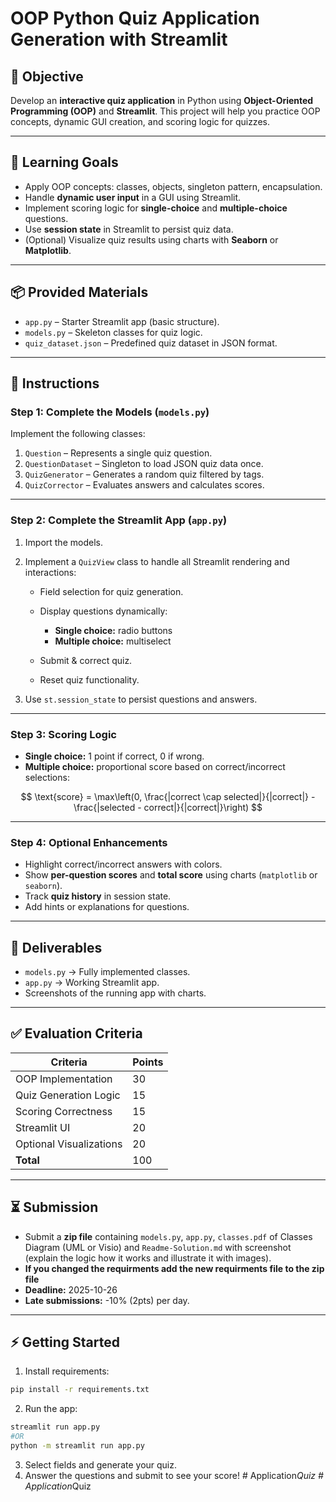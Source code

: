 # OOP Python Quiz Application Generation with Streamlit

## 🎯 Objective

Develop an **interactive quiz application** in Python using **Object-Oriented Programming (OOP)** and **Streamlit**.
This project will help you practice OOP concepts, dynamic GUI creation, and scoring logic for quizzes.

---

## 🧠 Learning Goals

* Apply OOP concepts: classes, objects, singleton pattern, encapsulation.
* Handle **dynamic user input** in a GUI using Streamlit.
* Implement scoring logic for **single-choice** and **multiple-choice** questions.
* Use **session state** in Streamlit to persist quiz data.
* (Optional) Visualize quiz results using charts with **Seaborn** or **Matplotlib**.

---

## 📦 Provided Materials

* `app.py` – Starter Streamlit app (basic structure).
* `models.py` – Skeleton classes for quiz logic.
* `quiz_dataset.json` – Predefined quiz dataset in JSON format.

---

## 📝 Instructions

### Step 1: Complete the Models (`models.py`)

Implement the following classes:

1. `Question` – Represents a single quiz question.
2. `QuestionDataset` – Singleton to load JSON quiz data once.
3. `QuizGenerator` – Generates a random quiz filtered by tags.
4. `QuizCorrector` – Evaluates answers and calculates scores.

---

### Step 2: Complete the Streamlit App (`app.py`)

1. Import the models.
2. Implement a `QuizView` class to handle all Streamlit rendering and interactions:

   * Field selection for quiz generation.
   * Display questions dynamically:

     * **Single choice:** radio buttons
     * **Multiple choice:** multiselect
   * Submit & correct quiz.
   * Reset quiz functionality.
3. Use `st.session_state` to persist questions and answers.

---

### Step 3: Scoring Logic

* **Single choice:** 1 point if correct, 0 if wrong.
* **Multiple choice:** proportional score based on correct/incorrect selections:

$$
\text{score} = \max\left(0, \frac{|correct \cap selected|}{|correct|} - \frac{|selected - correct|}{|correct|}\right)
$$

---

### Step 4: Optional Enhancements

* Highlight correct/incorrect answers with colors.
* Show **per-question scores** and **total score** using charts (`matplotlib` or `seaborn`).
* Track **quiz history** in session state.
* Add hints or explanations for questions.

---

## 🎯 Deliverables

* `models.py` → Fully implemented classes.
* `app.py` → Working Streamlit app.
* Screenshots of the running app with charts.

---

## ✅ Evaluation Criteria

| Criteria                | Points    |
| ----------------------- | ----------|
| OOP Implementation      | 30        |
| Quiz Generation Logic   | 15        |
| Scoring Correctness     | 15        |
| Streamlit UI            | 20        |
| Optional Visualizations | 20        |
| **Total**               | 100       |

---

## ⏳ Submission

* Submit a **zip file** containing `models.py`, `app.py`, `classes.pdf` of Classes Diagram (UML or Visio) and `Readme-Solution.md` with screenshot (explain the logic how it works and illustrate it with images).
* **If you changed the requirments add the new requirments file to the zip file**
* **Deadline:** 2025-10-26
* **Late submissions:** -10% (2pts) per day.

---

## ⚡ Getting Started

1. Install requirements:

```bash
pip install -r requirements.txt
```

2. Run the app:

```bash
streamlit run app.py
#OR
python -m streamlit run app.py
```


3. Select fields and generate your quiz.
4. Answer the questions and submit to see your score!
#   A p p l i c a t i o n _ Q u i z  
 #   A p p l i c a t i o n _ Q u i z  
 